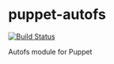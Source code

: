 puppet-autofs
=============

[![Build Status](https://travis-ci.org/ChristerWendel/puppet-autofs.svg?branch=master)](https://travis-ci.org/ChristerWendel/puppet-autofs)

Autofs module for Puppet
